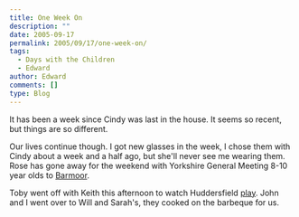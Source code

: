 ```yaml
---
title: One Week On
description: ""
date: 2005-09-17
permalink: 2005/09/17/one-week-on/
tags:
  - Days with the Children
  - Edward
author: Edward
comments: []
type: Blog
---
```


It has been a week since Cindy was last in the house. It seems so
recent, but things are so different.

Our lives continue though. I got new glasses in the week, I chose them
with Cindy about a week and a half ago, but she\'ll never see me wearing
them. Rose has gone away for the weekend with Yorkshire General Meeting
8-10 year olds to [Barmoor][1].

Toby went off with Keith this afternoon to watch Huddersfield [play][2].
John and I went over to Will and Sarah\'s, they cooked on the barbeque
for us.



[1]: https://www.barmoor.org.uk/
[2]: https://news.bbc.co.uk/sport1/hi/football/eng_div_2/4232488.stm
